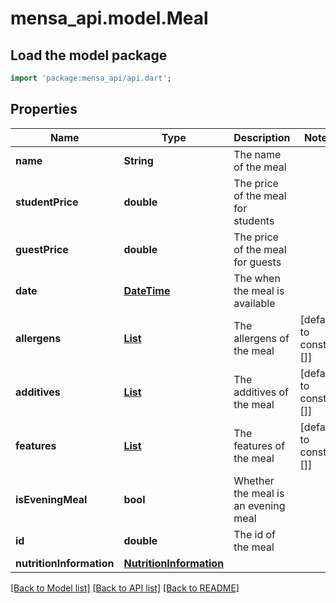 # mensa_api.model.Meal

## Load the model package
```dart
import 'package:mensa_api/api.dart';
```

## Properties
Name | Type | Description | Notes
------------ | ------------- | ------------- | -------------
**name** | **String** | The name of the meal | 
**studentPrice** | **double** | The price of the meal for students | 
**guestPrice** | **double** | The price of the meal for guests | 
**date** | [**DateTime**](DateTime.md) | The when the meal is available | 
**allergens** | [**List<Allergen>**](Allergen.md) | The allergens of the meal | [default to const []]
**additives** | [**List<Additive>**](Additive.md) | The additives of the meal | [default to const []]
**features** | [**List<Feature>**](Feature.md) | The features of the meal | [default to const []]
**isEveningMeal** | **bool** | Whether the meal is an evening meal | 
**id** | **double** | The id of the meal | 
**nutritionInformation** | [**NutritionInformation**](NutritionInformation.md) |  | 

[[Back to Model list]](../README.md#documentation-for-models) [[Back to API list]](../README.md#documentation-for-api-endpoints) [[Back to README]](../README.md)


